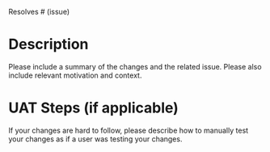 Resolves # (issue)

# Description

Please include a summary of the changes and the related issue. Please also include relevant motivation and context.

# UAT Steps (if applicable)

If your changes are hard to follow, please describe how to manually test your changes as if a user was testing your changes.
